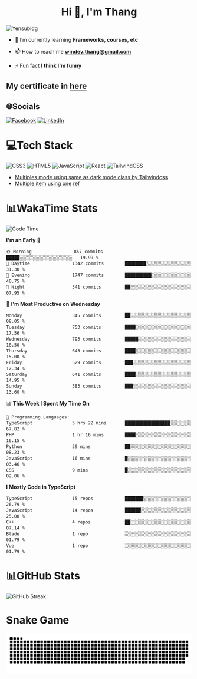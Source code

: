 <h1 align="center">Hi 👋, I'm Thang</h1>

![Yensubldg](https://readme-typing-svg.demolab.com?font=Fira+Code&weight=600&pause=1000&color=F5F5F2&center=true&vCenter=true&width=435&lines=Trying+to+be+a+Software+Engineering)

<!--
![](https://komarev.com/ghpvc/?username=yensubldg&label=Visitors+Count&color=brightgreen) -->

- 🌱 I’m currently learning **Frameworks, courses, etc**

- 📫 How to reach me **<windev.thang@gmail.com>**

- ⚡ Fun fact **I think I'm funny**

## My certificate in [here](./MY_CERTIFICATE.md)

## 🌐Socials

[![Facebook](https://img.shields.io/badge/Facebook-%231877F2.svg?logo=Facebook&logoColor=white)](https://facebook.com/yensubldg) [![LinkedIn](https://img.shields.io/badge/LinkedIn-%230077B5.svg?logo=linkedin&logoColor=white)](https://linkedin.com/in/yensubldg)

# 💻Tech Stack

![CSS3](https://img.shields.io/badge/css3-%231572B6.svg?style=for-the-badge&logo=css3&logoColor=white) ![HTML5](https://img.shields.io/badge/html5-%23E34F26.svg?style=for-the-badge&logo=html5&logoColor=white) ![JavaScript](https://img.shields.io/badge/javascript-%23323330.svg?style=for-the-badge&logo=javascript&logoColor=%23F7DF1E) ![React](https://img.shields.io/badge/react-%2320232a.svg?style=for-the-badge&logo=react&logoColor=%2361DAFB) ![TailwindCSS](https://img.shields.io/badge/tailwindcss-%2338B2AC.svg?style=for-the-badge&logo=tailwind-css&logoColor=white)

<!-- BLOG-POST-LIST:START -->
- [Multiples mode using same as dark mode class by Tailwindcss](https://dev.to/yensubldg/multiples-mode-using-same-as-dark-mode-class-by-tailwindcss-56p4)
- [Multiple item using one ref](https://dev.to/yensubldg/multiple-item-using-one-ref-1288)
<!-- BLOG-POST-LIST:END -->

# 📊WakaTime Stats

<!--START_SECTION:waka-->
![Code Time](http://img.shields.io/badge/Code%20Time-3%2C117%20hrs%2034%20mins-blue)

**I'm an Early 🐤** 

```text
🌞 Morning                857 commits         █████░░░░░░░░░░░░░░░░░░░░   19.99 % 
🌆 Daytime                1342 commits        ████████░░░░░░░░░░░░░░░░░   31.30 % 
🌃 Evening                1747 commits        ██████████░░░░░░░░░░░░░░░   40.75 % 
🌙 Night                  341 commits         ██░░░░░░░░░░░░░░░░░░░░░░░   07.95 % 
```
📅 **I'm Most Productive on Wednesday** 

```text
Monday                   345 commits         ██░░░░░░░░░░░░░░░░░░░░░░░   08.05 % 
Tuesday                  753 commits         ████░░░░░░░░░░░░░░░░░░░░░   17.56 % 
Wednesday                793 commits         █████░░░░░░░░░░░░░░░░░░░░   18.50 % 
Thursday                 643 commits         ████░░░░░░░░░░░░░░░░░░░░░   15.00 % 
Friday                   529 commits         ███░░░░░░░░░░░░░░░░░░░░░░   12.34 % 
Saturday                 641 commits         ████░░░░░░░░░░░░░░░░░░░░░   14.95 % 
Sunday                   583 commits         ███░░░░░░░░░░░░░░░░░░░░░░   13.60 % 
```


📊 **This Week I Spent My Time On** 

```text
💬 Programming Languages: 
TypeScript               5 hrs 22 mins       █████████████████░░░░░░░░   67.82 % 
PHP                      1 hr 16 mins        ████░░░░░░░░░░░░░░░░░░░░░   16.15 % 
Python                   39 mins             ██░░░░░░░░░░░░░░░░░░░░░░░   08.23 % 
JavaScript               16 mins             █░░░░░░░░░░░░░░░░░░░░░░░░   03.46 % 
CSS                      9 mins              █░░░░░░░░░░░░░░░░░░░░░░░░   02.06 % 
```

**I Mostly Code in TypeScript** 

```text
TypeScript               15 repos            ███████░░░░░░░░░░░░░░░░░░   26.79 % 
JavaScript               14 repos            ██████░░░░░░░░░░░░░░░░░░░   25.00 % 
C++                      4 repos             ██░░░░░░░░░░░░░░░░░░░░░░░   07.14 % 
Blade                    1 repo              ░░░░░░░░░░░░░░░░░░░░░░░░░   01.79 % 
Vue                      1 repo              ░░░░░░░░░░░░░░░░░░░░░░░░░   01.79 % 
```




<!--END_SECTION:waka-->

# 📊GitHub Stats

![GitHub Streak](https://streak-stats.demolab.com?user=yensubldg&theme=tokyonight&border_radius=8)

# Snake Game

![Snake eating my contribution graph](./github-contribution-grid-snake.svg)
